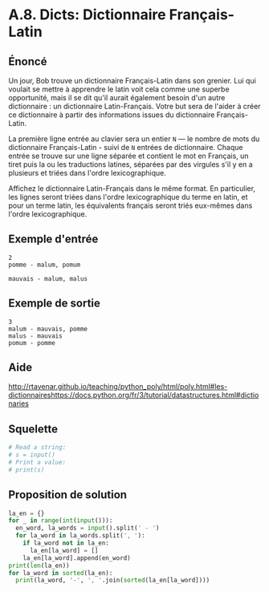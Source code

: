 # A.8. Dicts: Dictionnaire Français-Latin

## Énoncé

Un jour, Bob trouve un dictionnaire Français-Latin dans son grenier. Lui qui voulait se mettre à apprendre le latin voit cela comme une superbe opportunité, mais il se dit qu'il aurait également besoin d'un autre dictionnaire : un dictionnaire Latin-Français. Votre but sera de l'aider à créer ce dictionnaire à partir des informations issues du dictionnaire Français-Latin.

La première ligne entrée au clavier sera un entier `N` — le nombre de mots du dictionnaire Français-Latin - suivi de `N` entrées de dictionnaire. Chaque entrée se trouve sur une ligne séparée et contient le mot en Français, un tiret puis la ou les traductions latines, séparées par des virgules s'il y en a plusieurs et triées dans l'ordre lexicographique.

Affichez le dictionnaire Latin-Français dans le même format. En particulier, les lignes seront triées dans l'ordre lexicographique du terme en latin, et pour un terme latin, les équivalents français seront triés eux-mêmes dans l'ordre lexicographique.

## Exemple d'entrée

```
2
pomme - malum, pomum
```

```
mauvais - malum, malus
```

## Exemple de sortie

```
3
malum - mauvais, pomme
malus - mauvais
pomum - pomme
```

## Aide

http://rtavenar.github.io/teaching/python_poly/html/poly.html#les-dictionnaireshttps://docs.python.org/fr/3/tutorial/datastructures.html#dictionaries

## Squelette

```python
# Read a string:
# s = input()
# Print a value:
# print(s)
```

## Proposition de solution

```python
la_en = {}
for _ in range(int(input())):
  en_word, la_words = input().split(' - ')
  for la_word in la_words.split(', '):
    if la_word not in la_en:
      la_en[la_word] = []
    la_en[la_word].append(en_word)
print(len(la_en))
for la_word in sorted(la_en):
  print(la_word, '-', ', '.join(sorted(la_en[la_word])))
```

